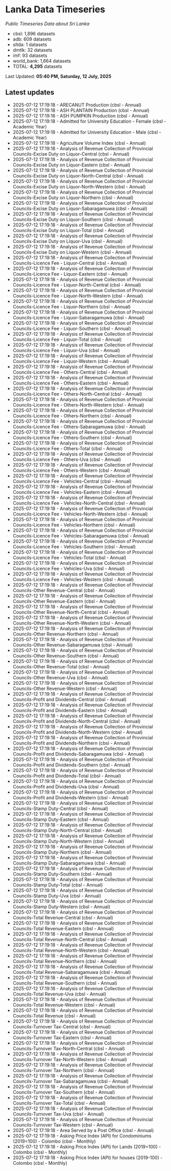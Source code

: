# Lanka Data Timeseries
*Public Timeseries Data about Sri Lanka*

* cbsl: 1,896 datasets
* adb: 609 datasets
* sltda: 1 datasets
* dmtlk: 32 datasets
* imf: 93 datasets
* world_bank: 1,664 datasets
* TOTAL: **4,295** datasets

Last Updated: **05:40 PM, Saturday, 12 July, 2025**

## Latest updates

* 2025-07-12 17:19:18 - ARECANUT Production (cbsl - Annual)
* 2025-07-12 17:19:18 - ASH PLANTAIN Production (cbsl - Annual)
* 2025-07-12 17:19:18 - ASH PUMPKIN Production (cbsl - Annual)
* 2025-07-12 17:19:18 - Admitted for University Education - Female (cbsl - Academic Year)
* 2025-07-12 17:19:18 - Admitted for University Education - Male (cbsl - Academic Year)
* 2025-07-12 17:19:18 - Agriculture Volume Index (cbsl - Annual)
* 2025-07-12 17:19:18 - Analysis of Revenue Collection of Provincial Councils-Excise Duty on Liquor-Central (cbsl - Annual)
* 2025-07-12 17:19:18 - Analysis of Revenue Collection of Provincial Councils-Excise Duty on Liquor-Eastern (cbsl - Annual)
* 2025-07-12 17:19:18 - Analysis of Revenue Collection of Provincial Councils-Excise Duty on Liquor-North-Central (cbsl - Annual)
* 2025-07-12 17:19:18 - Analysis of Revenue Collection of Provincial Councils-Excise Duty on Liquor-North-Western (cbsl - Annual)
* 2025-07-12 17:19:18 - Analysis of Revenue Collection of Provincial Councils-Excise Duty on Liquor-Northern (cbsl - Annual)
* 2025-07-12 17:19:18 - Analysis of Revenue Collection of Provincial Councils-Excise Duty on Liquor-Sabaragamuwa (cbsl - Annual)
* 2025-07-12 17:19:18 - Analysis of Revenue Collection of Provincial Councils-Excise Duty on Liquor-Southern (cbsl - Annual)
* 2025-07-12 17:19:18 - Analysis of Revenue Collection of Provincial Councils-Excise Duty on Liquor-Total (cbsl - Annual)
* 2025-07-12 17:19:18 - Analysis of Revenue Collection of Provincial Councils-Excise Duty on Liquor-Uva (cbsl - Annual)
* 2025-07-12 17:19:18 - Analysis of Revenue Collection of Provincial Councils-Excise Duty on Liquor-Western (cbsl - Annual)
* 2025-07-12 17:19:18 - Analysis of Revenue Collection of Provincial Councils-Licence Fee - Liquor-Central (cbsl - Annual)
* 2025-07-12 17:19:18 - Analysis of Revenue Collection of Provincial Councils-Licence Fee - Liquor-Eastern (cbsl - Annual)
* 2025-07-12 17:19:18 - Analysis of Revenue Collection of Provincial Councils-Licence Fee - Liquor-North-Central (cbsl - Annual)
* 2025-07-12 17:19:18 - Analysis of Revenue Collection of Provincial Councils-Licence Fee - Liquor-North-Western (cbsl - Annual)
* 2025-07-12 17:19:18 - Analysis of Revenue Collection of Provincial Councils-Licence Fee - Liquor-Northern (cbsl - Annual)
* 2025-07-12 17:19:18 - Analysis of Revenue Collection of Provincial Councils-Licence Fee - Liquor-Sabaragamuwa (cbsl - Annual)
* 2025-07-12 17:19:18 - Analysis of Revenue Collection of Provincial Councils-Licence Fee - Liquor-Southern (cbsl - Annual)
* 2025-07-12 17:19:18 - Analysis of Revenue Collection of Provincial Councils-Licence Fee - Liquor-Total (cbsl - Annual)
* 2025-07-12 17:19:18 - Analysis of Revenue Collection of Provincial Councils-Licence Fee - Liquor-Uva (cbsl - Annual)
* 2025-07-12 17:19:18 - Analysis of Revenue Collection of Provincial Councils-Licence Fee - Liquor-Western (cbsl - Annual)
* 2025-07-12 17:19:18 - Analysis of Revenue Collection of Provincial Councils-Licence Fee - Others-Central (cbsl - Annual)
* 2025-07-12 17:19:18 - Analysis of Revenue Collection of Provincial Councils-Licence Fee - Others-Eastern (cbsl - Annual)
* 2025-07-12 17:19:18 - Analysis of Revenue Collection of Provincial Councils-Licence Fee - Others-North-Central (cbsl - Annual)
* 2025-07-12 17:19:18 - Analysis of Revenue Collection of Provincial Councils-Licence Fee - Others-North-Western (cbsl - Annual)
* 2025-07-12 17:19:18 - Analysis of Revenue Collection of Provincial Councils-Licence Fee - Others-Northern (cbsl - Annual)
* 2025-07-12 17:19:18 - Analysis of Revenue Collection of Provincial Councils-Licence Fee - Others-Sabaragamuwa (cbsl - Annual)
* 2025-07-12 17:19:18 - Analysis of Revenue Collection of Provincial Councils-Licence Fee - Others-Southern (cbsl - Annual)
* 2025-07-12 17:19:18 - Analysis of Revenue Collection of Provincial Councils-Licence Fee - Others-Total (cbsl - Annual)
* 2025-07-12 17:19:18 - Analysis of Revenue Collection of Provincial Councils-Licence Fee - Others-Uva (cbsl - Annual)
* 2025-07-12 17:19:18 - Analysis of Revenue Collection of Provincial Councils-Licence Fee - Others-Western (cbsl - Annual)
* 2025-07-12 17:19:18 - Analysis of Revenue Collection of Provincial Councils-Licence Fee - Vehicles-Central (cbsl - Annual)
* 2025-07-12 17:19:18 - Analysis of Revenue Collection of Provincial Councils-Licence Fee - Vehicles-Eastern (cbsl - Annual)
* 2025-07-12 17:19:18 - Analysis of Revenue Collection of Provincial Councils-Licence Fee - Vehicles-North-Central (cbsl - Annual)
* 2025-07-12 17:19:18 - Analysis of Revenue Collection of Provincial Councils-Licence Fee - Vehicles-North-Western (cbsl - Annual)
* 2025-07-12 17:19:18 - Analysis of Revenue Collection of Provincial Councils-Licence Fee - Vehicles-Northern (cbsl - Annual)
* 2025-07-12 17:19:18 - Analysis of Revenue Collection of Provincial Councils-Licence Fee - Vehicles-Sabaragamuwa (cbsl - Annual)
* 2025-07-12 17:19:18 - Analysis of Revenue Collection of Provincial Councils-Licence Fee - Vehicles-Southern (cbsl - Annual)
* 2025-07-12 17:19:18 - Analysis of Revenue Collection of Provincial Councils-Licence Fee - Vehicles-Total (cbsl - Annual)
* 2025-07-12 17:19:18 - Analysis of Revenue Collection of Provincial Councils-Licence Fee - Vehicles-Uva (cbsl - Annual)
* 2025-07-12 17:19:18 - Analysis of Revenue Collection of Provincial Councils-Licence Fee - Vehicles-Western (cbsl - Annual)
* 2025-07-12 17:19:18 - Analysis of Revenue Collection of Provincial Councils-Other Revenue-Central (cbsl - Annual)
* 2025-07-12 17:19:18 - Analysis of Revenue Collection of Provincial Councils-Other Revenue-Eastern (cbsl - Annual)
* 2025-07-12 17:19:18 - Analysis of Revenue Collection of Provincial Councils-Other Revenue-North-Central (cbsl - Annual)
* 2025-07-12 17:19:18 - Analysis of Revenue Collection of Provincial Councils-Other Revenue-North-Western (cbsl - Annual)
* 2025-07-12 17:19:18 - Analysis of Revenue Collection of Provincial Councils-Other Revenue-Northern (cbsl - Annual)
* 2025-07-12 17:19:18 - Analysis of Revenue Collection of Provincial Councils-Other Revenue-Sabaragamuwa (cbsl - Annual)
* 2025-07-12 17:19:18 - Analysis of Revenue Collection of Provincial Councils-Other Revenue-Southern (cbsl - Annual)
* 2025-07-12 17:19:18 - Analysis of Revenue Collection of Provincial Councils-Other Revenue-Total (cbsl - Annual)
* 2025-07-12 17:19:18 - Analysis of Revenue Collection of Provincial Councils-Other Revenue-Uva (cbsl - Annual)
* 2025-07-12 17:19:18 - Analysis of Revenue Collection of Provincial Councils-Other Revenue-Western (cbsl - Annual)
* 2025-07-12 17:19:18 - Analysis of Revenue Collection of Provincial Councils-Profit and Dividends-Central (cbsl - Annual)
* 2025-07-12 17:19:18 - Analysis of Revenue Collection of Provincial Councils-Profit and Dividends-Eastern (cbsl - Annual)
* 2025-07-12 17:19:18 - Analysis of Revenue Collection of Provincial Councils-Profit and Dividends-North-Central (cbsl - Annual)
* 2025-07-12 17:19:18 - Analysis of Revenue Collection of Provincial Councils-Profit and Dividends-North-Western (cbsl - Annual)
* 2025-07-12 17:19:18 - Analysis of Revenue Collection of Provincial Councils-Profit and Dividends-Northern (cbsl - Annual)
* 2025-07-12 17:19:18 - Analysis of Revenue Collection of Provincial Councils-Profit and Dividends-Sabaragamuwa (cbsl - Annual)
* 2025-07-12 17:19:18 - Analysis of Revenue Collection of Provincial Councils-Profit and Dividends-Southern (cbsl - Annual)
* 2025-07-12 17:19:18 - Analysis of Revenue Collection of Provincial Councils-Profit and Dividends-Total (cbsl - Annual)
* 2025-07-12 17:19:18 - Analysis of Revenue Collection of Provincial Councils-Profit and Dividends-Uva (cbsl - Annual)
* 2025-07-12 17:19:18 - Analysis of Revenue Collection of Provincial Councils-Profit and Dividends-Western (cbsl - Annual)
* 2025-07-12 17:19:18 - Analysis of Revenue Collection of Provincial Councils-Stamp Duty-Central (cbsl - Annual)
* 2025-07-12 17:19:18 - Analysis of Revenue Collection of Provincial Councils-Stamp Duty-Eastern (cbsl - Annual)
* 2025-07-12 17:19:18 - Analysis of Revenue Collection of Provincial Councils-Stamp Duty-North-Central (cbsl - Annual)
* 2025-07-12 17:19:18 - Analysis of Revenue Collection of Provincial Councils-Stamp Duty-North-Western (cbsl - Annual)
* 2025-07-12 17:19:18 - Analysis of Revenue Collection of Provincial Councils-Stamp Duty-Northern (cbsl - Annual)
* 2025-07-12 17:19:18 - Analysis of Revenue Collection of Provincial Councils-Stamp Duty-Sabaragamuwa (cbsl - Annual)
* 2025-07-12 17:19:18 - Analysis of Revenue Collection of Provincial Councils-Stamp Duty-Southern (cbsl - Annual)
* 2025-07-12 17:19:18 - Analysis of Revenue Collection of Provincial Councils-Stamp Duty-Total (cbsl - Annual)
* 2025-07-12 17:19:18 - Analysis of Revenue Collection of Provincial Councils-Stamp Duty-Uva (cbsl - Annual)
* 2025-07-12 17:19:18 - Analysis of Revenue Collection of Provincial Councils-Stamp Duty-Western (cbsl - Annual)
* 2025-07-12 17:19:18 - Analysis of Revenue Collection of Provincial Councils-Total Revenue-Central (cbsl - Annual)
* 2025-07-12 17:19:18 - Analysis of Revenue Collection of Provincial Councils-Total Revenue-Eastern (cbsl - Annual)
* 2025-07-12 17:19:18 - Analysis of Revenue Collection of Provincial Councils-Total Revenue-North-Central (cbsl - Annual)
* 2025-07-12 17:19:18 - Analysis of Revenue Collection of Provincial Councils-Total Revenue-North-Western (cbsl - Annual)
* 2025-07-12 17:19:18 - Analysis of Revenue Collection of Provincial Councils-Total Revenue-Northern (cbsl - Annual)
* 2025-07-12 17:19:18 - Analysis of Revenue Collection of Provincial Councils-Total Revenue-Sabaragamuwa (cbsl - Annual)
* 2025-07-12 17:19:18 - Analysis of Revenue Collection of Provincial Councils-Total Revenue-Southern (cbsl - Annual)
* 2025-07-12 17:19:18 - Analysis of Revenue Collection of Provincial Councils-Total Revenue-Uva (cbsl - Annual)
* 2025-07-12 17:19:18 - Analysis of Revenue Collection of Provincial Councils-Total Revenue-Western (cbsl - Annual)
* 2025-07-12 17:19:18 - Analysis of Revenue Collection of Provincial Councils-Total Revenue (cbsl - Annual)
* 2025-07-12 17:19:18 - Analysis of Revenue Collection of Provincial Councils-Turnover Tax-Central (cbsl - Annual)
* 2025-07-12 17:19:18 - Analysis of Revenue Collection of Provincial Councils-Turnover Tax-Eastern (cbsl - Annual)
* 2025-07-12 17:19:18 - Analysis of Revenue Collection of Provincial Councils-Turnover Tax-North-Central (cbsl - Annual)
* 2025-07-12 17:19:18 - Analysis of Revenue Collection of Provincial Councils-Turnover Tax-North-Western (cbsl - Annual)
* 2025-07-12 17:19:18 - Analysis of Revenue Collection of Provincial Councils-Turnover Tax-Northern (cbsl - Annual)
* 2025-07-12 17:19:18 - Analysis of Revenue Collection of Provincial Councils-Turnover Tax-Sabaragamuwa (cbsl - Annual)
* 2025-07-12 17:19:18 - Analysis of Revenue Collection of Provincial Councils-Turnover Tax-Southern (cbsl - Annual)
* 2025-07-12 17:19:18 - Analysis of Revenue Collection of Provincial Councils-Turnover Tax-Total (cbsl - Annual)
* 2025-07-12 17:19:18 - Analysis of Revenue Collection of Provincial Councils-Turnover Tax-Uva (cbsl - Annual)
* 2025-07-12 17:19:18 - Analysis of Revenue Collection of Provincial Councils-Turnover Tax-Western (cbsl - Annual)
* 2025-07-12 17:19:18 - Area Served by a Post Office (cbsl - Annual)
* 2025-07-12 17:19:18 - Asking Price Index (API) for Condominiums (2019=100) - Colombo (cbsl - Monthly)
* 2025-07-12 17:19:18 - Asking Price Index (API) for Lands (2019=100) - Colombo (cbsl - Monthly)
* 2025-07-12 17:19:18 - Asking Price Index (API) for houses (2019-100) - Colombo (cbsl - Monthly)